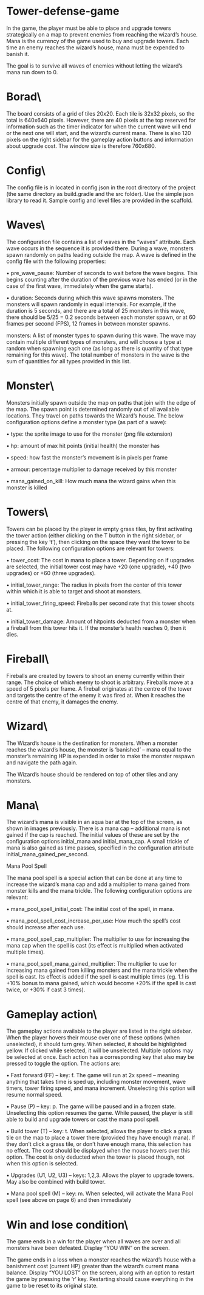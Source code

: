 # Tower-defense-game
In the game, the player must be able to place and 
upgrade towers strategically on a map to prevent enemies from reaching the wizard’s house. 
Mana is the currency of the game used to buy and upgrade towers. Each time an enemy reaches the wizard’s house,
mana must be expended to banish it. 

The goal is to survive all waves of enemies without letting the
wizard’s mana run down to 0.


# Borad\
The board consists of a grid of tiles 20x20. Each tile is 32x32 pixels, so the total is 640x640 pixels.
However, there are 40 pixels at the top reserved for information such as the timer indicator for when the
current wave will end or the next one will start, and the wizard’s current mana. There is also 120 pixels on
the right sidebar for the gameplay action buttons and information about upgrade cost. The window size is
therefore 760x680.

# Config\
The config file is in located in config.json
in the root directory of the project (the
same directory as build.gradle and the
src folder). Use the simple json library to
read it. Sample config and level files are
provided in the scaffold.

# Waves\
The configuration file contains a list of waves in the “waves” attribute. Each wave occurs in the sequence
it is provided there. During a wave, monsters spawn randomly on paths leading outside the map. A wave
is defined in the config file with the following properties:

• pre_wave_pause: Number of seconds to wait before the wave begins. This begins counting
after the duration of the previous wave has ended (or in the case of the first wave, immediately
when the game starts).

• duration: Seconds during which this wave spawns monsters. The monsters will spawn
randomly in equal intervals. For example, if the duration is 5 seconds, and there are a total of 25
monsters in this wave, there should be 5/25 = 0.2 seconds between each monster spawn, or at 60
frames per second (FPS), 12 frames in between monster spawns.

monsters: A list of monster types to spawn during this wave. The wave may contain multiple
different types of monsters, and will choose a type at random when spawning each one (as long
as there is quantity of that type remaining for this wave). The total number of monsters in the
wave is the sum of quantities for all types provided in this list.

# Monster\
Monsters initially spawn outside the map on paths that join with the edge of the map. The spawn point is
determined randomly out of all available locations. They travel on paths towards the Wizard’s house. The
below configuration options define a monster type (as part of a wave):

• type: the sprite image to use for the monster (png file extension)

• hp: amount of max hit points (initial health) the monster has

• speed: how fast the monster’s movement is in pixels per frame

• armour: percentage multiplier to damage received by this monster

• mana_gained_on_kill: How much mana the wizard gains when this monster is killed

# Towers\
Towers can be placed by the player in empty grass tiles, by first activating the tower action (either clicking
on the T button in the right sidebar, or pressing the key ‘t’), then clicking on the space they want the
tower to be placed. The following configuration options are relevant for towers:

• tower_cost: The cost in mana to place a tower. Depending on if upgrades are selected, the
initial tower cost may have +20 (one upgrade), +40 (two upgrades) or +60 (three upgrades).

• initial_tower_range: The radius in pixels from the center of this tower within which it is
able to target and shoot at monsters.

• initial_tower_firing_speed: Fireballs per second rate that this tower shoots at.

• initial_tower_damage: Amount of hitpoints deducted from a monster when a fireball from
this tower hits it. If the monster’s health reaches 0, then it dies.

# Fireball\
Fireballs are created by towers to shoot an enemy currently within their range. The choice of which
enemy to shoot is arbitrary. Fireballs move at a speed of 5 pixels per frame. A fireball originates at the
centre of the tower and targets the centre of the enemy it was fired at. When it reaches the centre of that
enemy, it damages the enemy.

# Wizard\
The Wizard’s house is the destination for monsters. When a monster reaches the wizard’s house, the
monster is ‘banished’ – mana equal to the monster’s remaining HP is expended in order to make the
monster respawn and navigate the path again.

The Wizard’s house should be rendered
on top of other tiles and any monsters.

# Mana\
The wizard’s mana is visible in an aqua bar at the top of the screen, as shown in images previously. There
is a mana cap – additional mana is not gained if the cap is reached. The initial values of these are set by
the configuration options initial_mana and initial_mana_cap. A small trickle of mana is also
gained as time passes, specified in the configuration attribute
initial_mana_gained_per_second.

Mana Pool Spell

The mana pool spell is a special action that can be done at any time to increase the wizard’s mana cap and
add a multiplier to mana gained from monster kills and the mana trickle. The following configuration
options are relevant:

• mana_pool_spell_initial_cost: The initial cost of
the spell, in mana.

• mana_pool_spell_cost_increase_per_use: How
much the spell’s cost should increase after each use.

• mana_pool_spell_cap_multiplier: The multiplier
to use for increasing the mana cap when the spell is cast (its
effect is multiplied when activated multiple times).

• mana_pool_spell_mana_gained_multiplier:
The multiplier to use for increasing mana gained from killing
monsters and the mana trickle when the spell is cast. Its
effect is added if the spell is cast multiple times (eg. 1.1 is
+10% bonus to mana gained, which would become +20% if
the spell is cast twice, or +30% if cast 3 times).


# Gameplay action\
The gameplay actions available to the player are listed in the right sidebar. When the player hovers their
mouse over one of these options (when unselected), it should turn grey. When selected, it should be
highlighted yellow. If clicked while selected, it will be unselected. Multiple options may be selected at
once. Each action has a corresponding key that also may be pressed to toggle the option. The actions are:

• Fast forward (FF) – key: f. The game will run at 2x speed – meaning anything that takes time is
sped up, including monster movement, wave timers, tower firing speed, and mana increment.
Unselecting this option will resume normal speed.

• Pause (P) – key: p. The game will be paused and in a frozen state. Unselecting this option resumes
the game. While paused, the player is still able to build and upgrade towers or cast the mana pool
spell.

• Build tower (T) – key: t. When selected, allows the player to click a grass tile on the map to place a
tower there (provided they have enough mana). If they don’t click a grass tile, or don’t have
enough mana, this selection has no effect. The cost should be displayed when the mouse hovers
over this option. The cost is only deducted when the tower is placed though, not when this option
is selected.

• Upgrades (U1, U2, U3) – keys: 1,2,3. Allows the player to upgrade towers. May also be combined
with build tower.

• Mana pool spell (M) – key: m. When selected, will activate the Mana Pool spell (see above on
page 6) and then immediately 

# Win and lose condition\
The game ends in a win for the player when all waves are over and all monsters have been defeated.
Display “YOU WIN” on the screen.

The game ends in a loss when a monster reaches the wizard’s house with a banishment cost (current HP)
greater than the wizard’s current mana balance. Display “YOU LOST” on the screen, along with an option
to restart the game by pressing the ‘r’ key. Restarting should cause everything in the game to be reset to
its original state.


